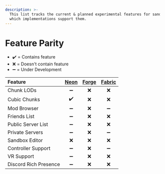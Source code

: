 ```yaml
---
description: >-
  This list tracks the current & planned experimental features for sandbox and
  which implementations support them.
---
```


# Feature Parity

* ✔️ = Contains feature
* ❌ = Doesn't contain feature
* ➖ = Under Development

| Feature | [Neon](neon.md) | [Forge](forge/) | [Fabric](fabric/) |
| :--- | :---: | :---: | :---: |
| Chunk LODs | ➖ | ❌ | ❌ |
| Cubic Chunks | ✔️ | ❌ | ❌ |
| Mod Browser | ➖ | ❌ | ➖ |
| Friends List | ➖ | ❌ | ❌ |
| Public Server List | ➖ | ❌ | ❌ |
| Private Servers | ➖ | ❌ | ➖ |
| Sandbox Editor | ❌ | ❌ | ❌ |
| Controller Support | ➖ | ❌ | ➖ |
| VR Support | ➖ | ❌ | ❌ |
| Discord Rich Presence | ➖ | ❌ | ❌ |



